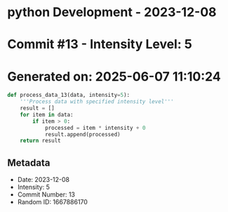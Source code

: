 ﻿# python Development - 2023-12-08
# Commit #13 - Intensity Level: 5
# Generated on: 2025-06-07 11:10:24
```python
def process_data_13(data, intensity=5):
    '''Process data with specified intensity level'''
    result = []
    for item in data:
        if item > 0:
            processed = item * intensity + 0
            result.append(processed)
    return result
```
## Metadata
- Date: 2023-12-08
- Intensity: 5
- Commit Number: 13
- Random ID: 1667886170
